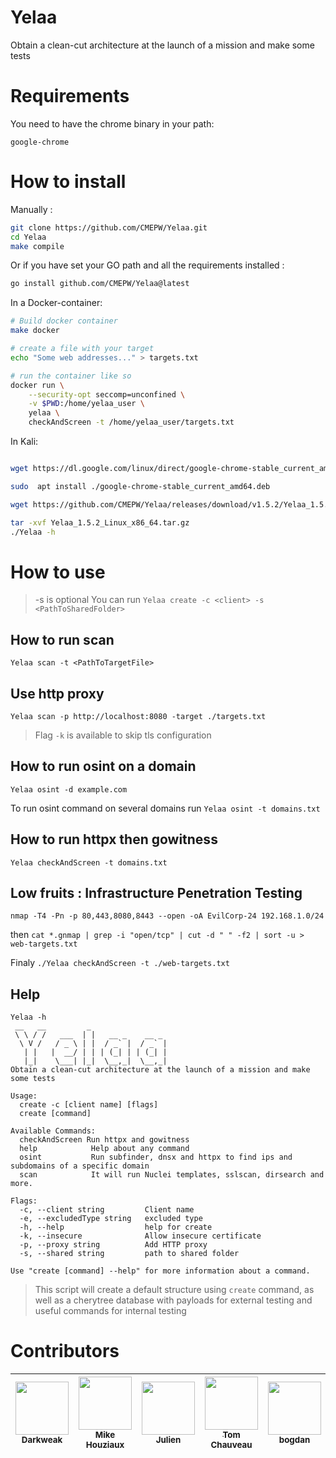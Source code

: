 # Yelaa

Obtain a clean-cut architecture at the launch of a mission and make some tests

# Requirements

You need to have the chrome binary in your path:
```
google-chrome
```

# How to install

Manually :
```bash
git clone https://github.com/CMEPW/Yelaa.git
cd Yelaa
make compile
```

Or if you have set your GO path and all the requirements installed :
```bash
go install github.com/CMEPW/Yelaa@latest
```

In a Docker-container:
```bash
# Build docker container
make docker

# create a file with your target
echo "Some web addresses..." > targets.txt

# run the container like so
docker run \
    --security-opt seccomp=unconfined \
    -v $PWD:/home/yelaa_user \
    yelaa \
    checkAndScreen -t /home/yelaa_user/targets.txt
```

In Kali:
```bash

wget https://dl.google.com/linux/direct/google-chrome-stable_current_amd64.deb

sudo  apt install ./google-chrome-stable_current_amd64.deb

wget https://github.com/CMEPW/Yelaa/releases/download/v1.5.2/Yelaa_1.5.2_Linux_x86_64.tar.gz

tar -xvf Yelaa_1.5.2_Linux_x86_64.tar.gz
./Yelaa -h
```

# How to use
>-s is optional
You can run `Yelaa create -c <client> -s <PathToSharedFolder>`

## How to run scan

`Yelaa scan -t <PathToTargetFile>`

## Use http proxy

`Yelaa scan -p http://localhost:8080 -target ./targets.txt`

>Flag `-k` is available to skip tls configuration

## How to run osint on a domain

`Yelaa osint -d example.com`

To run osint command on several domains run `Yelaa osint -t domains.txt`

## How to run httpx then gowitness

`Yelaa checkAndScreen -t domains.txt`

## Low fruits : Infrastructure Penetration Testing

`nmap -T4 -Pn -p 80,443,8080,8443 --open -oA EvilCorp-24 192.168.1.0/24`

then `cat *.gnmap | grep -i "open/tcp" | cut -d " " -f2 | sort -u > web-targets.txt` 

Finaly `./Yelaa checkAndScreen -t ./web-targets.txt`

## Help

```
Yelaa -h
 __   __         _
 \ \ / /   ___  | |   __ _    __ _
  \ V /   / _ \ | |  / _` |  / _` |
   | |   |  __/ | | | (_| | | (_| |
   |_|    \___| |_|  \__,_|  \__,_|
Obtain a clean-cut architecture at the launch of a mission and make some tests

Usage:
  create -c [client name] [flags]
  create [command]

Available Commands:
  checkAndScreen Run httpx and gowitness
  help            Help about any command
  osint           Run subfinder, dnsx and httpx to find ips and subdomains of a specific domain
  scan            It will run Nuclei templates, sslscan, dirsearch and more.

Flags:
  -c, --client string         Client name
  -e, --excludedType string   excluded type
  -h, --help                  help for create
  -k, --insecure              Allow insecure certificate
  -p, --proxy string          Add HTTP proxy
  -s, --shared string         path to shared folder

Use "create [command] --help" for more information about a command.

```

> This script will create a default structure using `create` command, as well as a cherytree database with payloads for external testing and useful commands for internal testing

# Contributors

| [<img src="https://github.com/darkweak.png?size=85" width=85><br><sub>Darkweak</sub>](https://github.com/darkweak) | [<img src="https://github.com/jenaye.png?size=85" width=85><br><sub>Mike Houziaux</sub>](https://github.com/jenaye) | [<img src="https://github.com/jarrault.png?size=85" width=85><br><sub>Julien</sub>](https://github.com/jarrault) | [<img src="https://github.com/TomChv.png?size=85" width=85><br><sub>Tom Chauveau</sub>](https://github.com/TomChv) | [<img src="https://github.com/bogdzn.png?size=85" width=85><br><sub>bogdan</sub>](https://github.com/bogdzn)
| :---: | :---: | :---: | :---: | :---: |
